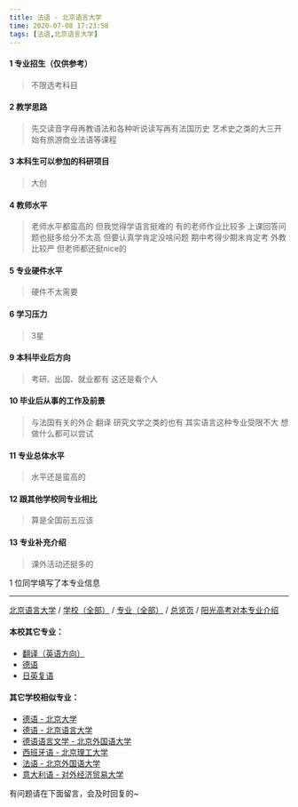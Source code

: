 ```yaml
---
title: 法语 - 北京语言大学
time: 2020-07-08 17:23:58
tags: [法语,北京语言大学]
---
```

#### 1 专业招生（仅供参考）  
> 不限选考科目 


#### 2 教学思路
> 先交读音字母再教语法和各种听说读写再有法国历史 艺术史之类的大三开始有旅游商业法语等课程


#### 3 本科生可以参加的科研项目
>  大创


#### 4 教师水平
> 老师水平都蛮高的  但我觉得学语言挺难的 有的老师作业比较多 上课回答问题也挺多给分不太高 但要认真学肯定没啥问题 期中考得少期末肯定考 外教比较严 但老师都还挺nice的


#### 5 专业硬件水平
> 硬件不太需要


#### 6 学习压力
> 3星


#### 9 本科毕业后方向
> 考研、出国、就业都有 这还是看个人


#### 10 毕业后从事的工作及前景
> 与法国有关的外企 翻译 研究文学之类的也有 其实语言这种专业受限不大 想做什么都可以尝试

#### 11 专业总体水平
> 水平还是蛮高的


#### 12 跟其他学校同专业相比
> 算是全国前五应该 


#### 13 专业补充介绍
> 课外活动还挺多的

1 位同学填写了本专业信息
***
[北京语言大学](https://univgo.github.io/2020/07/08/北京语言大学) / [学校（全部）](https://univgo.github.io/2020/07/08/3efa6bcca419) / [专业（全部）](https://univgo.github.io/2020/07/08/2d4c6d3552c2) / [总览页](https://univgo.github.io/2020/07/08/445daeb4fa00) / [阳光高考对本专业介绍](http://gaokao.chsi.com.cn/sch/zyk/view.do?schId=73394622&specId=73383495)
#### 本校其它专业：
- [翻译（英语方向）](https://univgo.github.io/2020/07/08/dc7bfdf40376)
- [德语](https://univgo.github.io/2020/07/08/64a1801b0d5a)
- [日英复语](https://univgo.github.io/2020/07/08/eb631d6c97eb)

#### 其它学校相似专业：
- [德语 - 北京大学](https://univgo.github.io/2020/07/08/8156427c0203)
- [德语 - 北京语言大学](https://univgo.github.io/2020/07/08/64a1801b0d5a)
- [德语语言文学 - 北京外国语大学](https://univgo.github.io/2020/07/08/fe641906d789)
- [西班牙语 - 北京理工大学](https://univgo.github.io/2020/07/08/e0901a0de766)
- [法语 - 北京外国语大学](https://univgo.github.io/2020/07/08/e666d920c112)
- [意大利语 - 对外经济贸易大学](https://univgo.github.io/2020/07/08/08a3917b473c)


有问题请在下面留言，会及时回复的~

